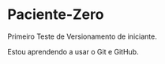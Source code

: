 # Paciente-Zero
 Primeiro Teste de Versionamento de iniciante.

 Estou aprendendo a usar o Git e GitHub. 
